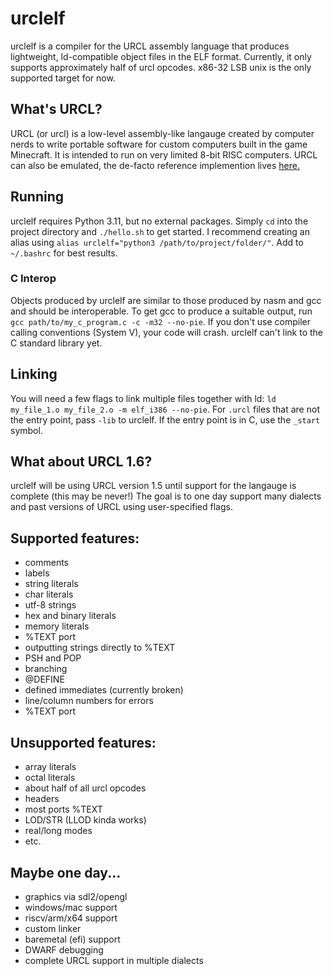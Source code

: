 # urclelf
urclelf is a compiler for the URCL assembly language that produces lightweight, ld-compatible object files in the ELF format. Currently, it only supports approximately half of urcl opcodes. x86-32 LSB unix is the only supported target for now.
## What's URCL?
URCL (or urcl) is a low-level assembly-like langauge created by computer nerds to write portable software for custom computers built in the game Minecraft. It is intended to run on very limited 8-bit RISC computers. URCL can also be emulated, the de-facto reference implemention lives [here.](https://bramotte.github.io/urcl-explorer/)
## Running
urclelf requires Python 3.11, but no external packages. Simply `cd` into the project directory and `./hello.sh` to get started. I recommend creating an alias using `alias urclelf="python3 /path/to/project/folder/"`. Add to `~/.bashrc` for best results.
### C Interop
Objects produced by urclelf are similar to those produced by nasm and gcc and should be interoperable. To get gcc to produce a suitable output, run `gcc path/to/my_c_program.c -c -m32 --no-pie`. If you don't use compiler calling conventions (System V), your code will crash. urclelf can't link to the C standard library yet.
## Linking
You will need a few flags to link multiple files together with ld: `ld my_file_1.o my_file_2.o -m elf_i386 --no-pie`. For `.urcl` files that are not the entry point, pass `-lib` to urclelf. If the entry point is in C, use the `_start` symbol.
## What about URCL 1.6?
urclelf will be using URCL version 1.5 until support for the langauge is complete (this may be never!) The goal is to one day support many dialects and past versions of URCL using user-specified flags.
## Supported features:
- comments
- labels
- string literals
- char literals
- utf-8 strings
- hex and binary literals
- memory literals
- %TEXT port
- outputting strings directly to %TEXT
- PSH and POP
- branching
- @DEFINE
- defined immediates (currently broken)
- line/column numbers for errors
- %TEXT port
## Unsupported features:
- array literals
- octal literals
- about half of all urcl opcodes
- headers
- most ports %TEXT
- LOD/STR (LLOD kinda works)
- real/long modes
- etc.
## Maybe one day...
- graphics via sdl2/opengl
- windows/mac support
- riscv/arm/x64 support
- custom linker
- baremetal (efi) support
- DWARF debugging
- complete URCL support in multiple dialects